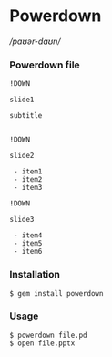 # Powerdown

_/paʊər-daʊn/_

### Powerdown file

```
!DOWN

slide1

subtitle


!DOWN

slide2

 - item1
 - item2
 - item3

!DOWN

slide3

 - item4
 - item5
 - item6
```

### Installation
```
$ gem install powerdown
```

### Usage

```
$ powerdown file.pd
$ open file.pptx
```